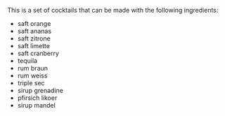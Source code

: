 This is a set of cocktails that can be made with the following ingredients:
* saft orange
* saft ananas
* saft zitrone
* saft limette
* saft cranberry
* tequila
* rum braun
* rum weiss
* triple sec
* sirup grenadine
* pfirsich likoer
* sirup mandel
